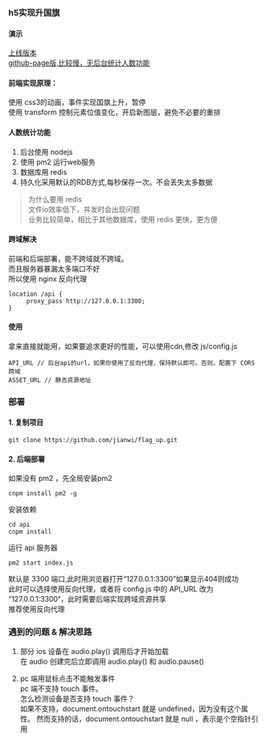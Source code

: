 ### h5实现升国旗
#### 演示
[上线版本](https://q.jialidun.vip)  
[github-page版,比较慢，无后台统计人数功能](https://jianwi.github.io/flag_up)
#### 前端实现原理：
使用 css3的动画，事件实现国旗上升，暂停  
使用 transform 控制元素位值变化，开启新图层，避免不必要的重排

#### 人数统计功能
1. 后台使用 nodejs  
2. 使用 pm2 运行web服务  
3. 数据库用 redis 
4. 持久化采用默认的RDB方式,每秒保存一次。不会丢失太多数据

> 为什么要用 redis  
> 文件io效率低下，并发时会出现问题  
> 业务比较简单，相比于其他数据库，使用 redis 更快，更方便

#### 跨域解决
前端和后端部署，能不跨域就不跨域。  
而且服务器暴漏太多端口不好   
所以使用 nginx 反向代理
```
location /api {
	 proxy_pass http://127.0.0.1:3300;
}
```

#### 使用
拿来直接就能用，如果要追求更好的性能，可以使用cdn,修改
js/config.js
```
API_URL // 后台api的url，如果你使用了反向代理，保持默认即可。否则，配置下 CORS 跨域
ASSET_URL // 静态资源地址
```
### 部署
#### 1. 复制项目
```shell script
git clone https://github.com/jianwi/flag_up.git
```
#### 2. 后端部署
如果没有 pm2 ，先全局安装pm2
```shell script
cnpm install pm2 -g
```
安装依赖
```shell script
cd api
cnpm install
``` 
运行 api 服务器
```shell script
pm2 start index.js
```
默认是 3300 端口,此时用浏览器打开“127.0.0.1:3300”如果显示404则成功  
此时可以选择使用反向代理，或者将 config.js 中的 API_URL 改为 “127.0.0.1:3300“，此时需要后端实现跨域资源共享  
推荐使用反向代理


### 遇到的问题 & 解决思路
1. 部分 ios 设备在 audio.play() 调用后才开始加载  
在 audio 创建完后立即调用 audio.play() 和 audio.pause()

2. pc 端用鼠标点击不能触发事件  
pc 端不支持 touch 事件。  
怎么检测设备是否支持 touch 事件？  
如果不支持，document.ontouchstart 就是 undefined，因为没有这个属性。
然而支持的话，document.ontouchstart 就是 null ，表示是个空指针引用
